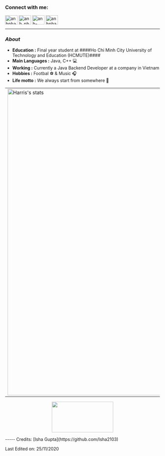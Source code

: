 <h3 align="left">Connect with me:</h3>
<p align="left">
<a href="https://fb.com/anhphamhoang2508" target="blank"><img align="center" src="https://raw.githubusercontent.com/rahuldkjain/github-profile-readme-generator/master/src/images/icons/Social/facebook.svg" alt="anhphamhoang2508" height="30" width="40" /></a>
<a href="https://instagram.com/anh_phamhoang_" target="blank"><img align="center" src="https://raw.githubusercontent.com/rahuldkjain/github-profile-readme-generator/master/src/images/icons/Social/instagram.svg" alt="anh_phamhoang_" height="30" width="40" /></a>
<a href="https://linkedin.com/in/anh-pham-hoang-866a35246" target="blank"><img align="center" src="https://raw.githubusercontent.com/rahuldkjain/github-profile-readme-generator/master/src/images/icons/Social/linked-in-alt.svg" alt="anh-pham-hoang-866a35246" height="30" width="40" /></a>
<a href="https://www.leetcode.com/anhphamhoang033" target="blank"><img align="center" src="https://raw.githubusercontent.com/rahuldkjain/github-profile-readme-generator/master/src/images/icons/Social/leet-code.svg" alt="anhphamhoang033" height="30" width="40" /></a>

</p>


---------------------------------------------------------------------------------------------------------------------------------------------------------------------------------
### <i>About</i>

-  **Education :** Final year student at ####Ho Chi Minh City University of Technology and Education (HCMUTE)#### 
-  **Main Languages :** Java, C++ 💻
-  **Working :** Currently a Java Backend Developer at a company in Vietnam
-  **Hobbies :** Footbal ⚽ & Music :headphones:
-  **Life motto :** We always start from somewhere 🎯

<table align="center">
  <tr>
    <td>
      <img width="1000px" alt="Harris's stats" src="https://github-readme-stats.vercel.app/api?username=anhphamhoangdev&show_icons=true&border_radius=5&card_width=350px&card_height=200px">
    </td>
    <td>
      <img width="1000px" alt="Harris's stats" src="https://github-readme-stats.vercel.app/api/top-langs/?username=anhphamhoangdev&card_width=350px&layout=compact&hide=scss,javascript,css">
    </td>
  </tr>
</table>

<p align="center">
  <img width="200" height="100" src="https://math.sun.ac.za/prodinger/thanks.gif">
</p>
-----
Credits: [Isha Gupta](https://github.com/Isha2103)

Last Edited on: 25/11/2020

